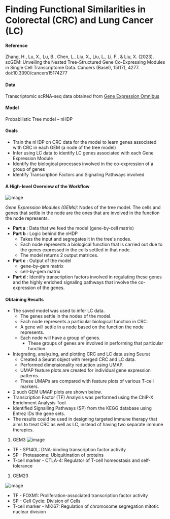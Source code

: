 # Finding Functional Similarities in Colorectal (CRC) and Lung Cancer (LC)

#### Reference
Zhang, H., Lu, X., Lu, B., Chen, L., Liu, X., Liu, L., Li, F., & Liu, X. (2023). scGEM: Unveiling the Nested Tree-Structured Gene Co-Expressing Modules in Single Cell Transcriptome Data. Cancers (Basel), 15(17), 4277. doi:10.3390/cancers15174277

#### Data
Transcriptomic scRNA-seq data obtained from [Gene Expression Omnibus](https://www.ncbi.nlm.nih.gov/geo/query/acc.cgi?acc=GSE131907)

#### Model
Probabilistic Tree model – nHDP

#### Goals
 - Train the nHDP on CRC data for the model to learn genes associated with CRC in each GEM (a node of the tree model)
 - Infer using LC data to identify LC genes associated with each Gene Expression Module
 - Identify the biological processes involved in the co-expression of a group of genes
 - Identify Transcription Factors and Signaling Pathways involved

#### A High-level Overview of the Workflow

![image](https://github.com/sanyuktaadap/seurat-scGEM-nhdp/assets/126644146/16202c54-6f69-4d4c-80b9-d46df6552791)



_Gene Expression Modules (GEMs):_ Nodes of the tree model. The cells and genes that settle in the node are the ones that are involved in the function the node represents.

- **Part a** : Data that we feed the model (gene-by-cell matrix)
- **Part b** : Logic behind the nHDP
  - Takes the input and segregates it in the tree's nodes.
  - Each node represents a biological function that is carried out due to the genes expressed in the cells settled in that node.
  - The model returns 2 output matrices.
- **Part c** : Output of the model
  - gene-by-gem matrix
  - cell-by-gem matrix
- **Part d** : Identify transcription factors involved in regulating these genes and the highly enriched signaling pathways that involve the co-expression of the genes.

#### Obtaining Results

- The saved model was used to infer LC data.
  - The genes settle in the nodes of the model.
  - Each node represents a particular biological function in CRC.
  - A gene will settle in a node based on the function the node represents.
  - Each node will have a group of genes.
    - These groups of genes are involved in performing that particular function.
- Integrating, analyzing, and plotting CRC and LC data using Seurat
  - Created a Seurat object with merged CRC and LC data.
  - Performed dimensionality reduction using UMAP.
  - UMAP feature plots are created for individual gene expression patterns.
  - These UMAPs are compared with feature plots of various T-cell markers.
- 2 such GEM UMAP plots are shown below.
- Transcription Factor (TF) Analysis was performed using the ChIP-X Enrichment Analysis Tool
- Identified Signalling Pathways (SP) from the KEGG database using Entrez IDs the gene sets.
- The results could be used in designing targeted immune therapy that aims to treat CRC as well as LC, instead of having two separate immune therapies.

1. GEM3
![image](https://github.com/sanyuktaadap/seurat-scGEM-nhdp/assets/126644146/c3197982-157b-4c81-a2a3-36bac24d236d)

- TF - SP140L: DNA-binding transcription factor activity
- SP - Proteasome: Ubiquitination of proteins
- T-cell marker - CTLA-4: Regulator of T-cell homeostasis and self-tolerance

1. GEM23

![image](https://github.com/sanyuktaadap/seurat-scGEM-nhdp/assets/126644146/fb3c8f1e-b818-45fb-acf1-ab3bb825ab1d)

- TF - FOXM1: Proliferation-associated transcription factor activity
- SP - Cell Cycle: Division of Cells
- T-cell marker - MKI67: Regulation of chromosome segregation mitotic nuclear division
